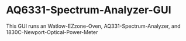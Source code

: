 # AQ6331-Spectrum-Analyzer-GUI
This GUI runs an Watlow-EZzone-Oven, AQ331-Spectrum-Analyzer, and 1830C-Newport-Optical-Power-Meter
